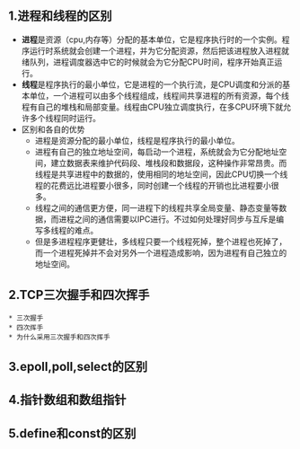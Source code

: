 
## 1.进程和线程的区别
* **进程**是资源（cpu,内存等）分配的基本单位，它是程序执行时的一个实例。程序运行时系统就会创建一个进程，并为它分配资源，然后把该进程放入进程就绪队列，进程调度器选中它的时候就会为它分配CPU时间，程序开始真正运行。
* **线程**是程序执行的最小单位，它是进程的一个执行流，是CPU调度和分派的基本单位，一个进程可以由多个线程组成，线程间共享进程的所有资源，每个线程有自己的堆栈和局部变量。线程由CPU独立调度执行，在多CPU环境下就允许多个线程同时运行。
* 区别和各自的优势
    * 进程是资源分配的最小单位，线程是程序执行的最小单位。
    * 进程有自己的独立地址空间，每启动一个进程，系统就会为它分配地址空间，建立数据表来维护代码段、堆栈段和数据段，这种操作非常昂贵。而线程是共享进程中的数据的，使用相同的地址空间，因此CPU切换一个线程的花费远比进程要小很多，同时创建一个线程的开销也比进程要小很多。
    * 线程之间的通信更方便，同一进程下的线程共享全局变量、静态变量等数据，而进程之间的通信需要以IPC进行。不过如何处理好同步与互斥是编写多线程的难点。
    * 但是多进程程序更健壮，多线程只要一个线程死掉，整个进程也死掉了，而一个进程死掉并不会对另外一个进程造成影响，因为进程有自己独立的地址空间。

## 2.TCP三次握手和四次挥手
    * 三次握手
    * 四次挥手
    * 为什么采用三次握手和四次挥手
## 3.epoll,poll,select的区别

## 4.指针数组和数组指针

## 5.define和const的区别
